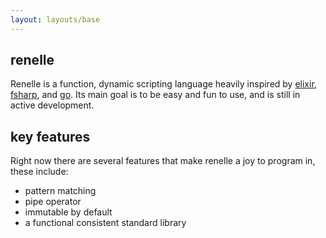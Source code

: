 ```yaml
---
layout: layouts/base
---
```



<h2 class="text-4xl mb-4">renelle</h2>

Renelle is a function, dynamic scripting language heavily inspired by <span class="text-red">[elixir](https://elixir-lang.org)</span>, <span class="text-red">[fsharp](https://fsharp.org)</span>, and <span class="text-red">[go](https://go.dev)</span>. Its main goal is to be easy and fun to use, and is still in active development.

<h2 class="text-2xl my-4">key features</h2>

Right now there are several features that make renelle a joy to program in, these include:
<ul class="list-disc font-bold ml-8">
 <li>pattern matching</li>
 <li>pipe operator</li>
 <li>immutable by default</li>
 <li>a functional consistent standard library</li>
</ul>